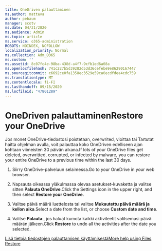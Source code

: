 ```yaml
---
title: OneDriven palauttaminen
ms.author: matteva
author: pebaum
manager: scotv
ms.date: 04/21/2020
ms.audience: Admin
ms.topic: article
ms.service: o365-administration
ROBOTS: NOINDEX, NOFOLLOW
localization_priority: Normal
ms.collection: Adm_O365
ms.custom: ''
ms.assetid: 8c07fc4e-98ba-438d-a4f7-9cfb1ed6a08a
ms.openlocfilehash: 741c227b5d39282d53d36cefebe9e86290167447
ms.sourcegitcommit: c6692ce0fa1358ec3529e59ca0ecdfdea4cdc759
ms.translationtype: MT
ms.contentlocale: fi-FI
ms.lasthandoff: 09/15/2020
ms.locfileid: "47801289"
---
```

# <a name="restore-your-onedrive"></a><span data-ttu-id="b618a-102">OneDriven palauttaminen</span><span class="sxs-lookup"><span data-stu-id="b618a-102">Restore your OneDrive</span></span>

<span data-ttu-id="b618a-103">Jos monet OneDrive-tiedostosi poistetaan, overwrited, vioittaa tai Tartutat haitta ohjelman avulla, voit palauttaa koko OneDriven edelliseen ajan kohtaan viimeisten 30 päivän aikana.</span><span class="sxs-lookup"><span data-stu-id="b618a-103">If lots of your OneDrive files get deleted, overwritted, corrupted, or infected by malware, you can restore your entire OneDrive to a previous time within the last 30 days.</span></span>
  
1. <span data-ttu-id="b618a-104">Siirry OneDrive-palveluun selaimessa.</span><span class="sxs-lookup"><span data-stu-id="b618a-104">Go to your OneDrive in your web browser.</span></span>
    
2. <span data-ttu-id="b618a-105">Napsauta oikeassa yläkulmassa olevaa asetukset-kuvaketta ja valitse sitten **Palauta OneDrive**.</span><span class="sxs-lookup"><span data-stu-id="b618a-105">Click the Settings icon in the upper right, and then select **Restore your OneDrive**.</span></span>
    
3. <span data-ttu-id="b618a-106">Valitse päivä määrä luettelosta tai valitse **Mukautettu päivä määrä ja kellon aika**.</span><span class="sxs-lookup"><span data-stu-id="b618a-106">Select a date from the list, or choose **Custom date and time**.</span></span>
    
4. <span data-ttu-id="b618a-107">Valitse **Palauta** , jos haluat kumota kaikki aktiviteetit valitsemasi päivä määrän jälkeen.</span><span class="sxs-lookup"><span data-stu-id="b618a-107">Click **Restore** to undo all the activities after the date you selected.</span></span> 
    
[<span data-ttu-id="b618a-108">Lisä tietoja tiedostojen palauttamisen käyttämisestä</span><span class="sxs-lookup"><span data-stu-id="b618a-108">More help using Files Restore</span></span>](https://go.microsoft.com/fwlink/?linkid=872874)
  

